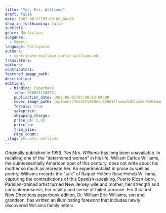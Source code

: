 ```yaml
---
title: "Yes, Mrs. Williams"
draft: false
date: 1982-08-01T05:00:00-04:00
show_in_forthcoming: false
subtitle:
genre: Nonfiction
subgenre:
  - Memoir
language: Portuguese
authors:
  - contributor/william-carlos-williams.md
translators:
editors:
contributors:
featured_image_path:
description:
editions:
  - binding: Paperback
    isbn: 9780811208321
    publication_date: 1982-08-01T05:00:00-04:00
    cover_image_path: /uploads/Yes%2C%20Mrs.%20Williams%20(cover%20image).png
    forsale: true
    saleprice:
    shipping_charge:
    price_us: 5.95
    price_cn:
    trim_size:
    Page_count:
_slug: yes-mrs.-williams
---
```


Originally published in 1959, _Yes Mrs. Williams_ has long been unavailable. In recalling one of the "determined women" in his life. William Carlos Williams, the quintessentially American poet of this century, does not write about his mother so much as recreate her. An experimentalist in prose as well as poetry, Williams records the "talk" of Raquel Hélène Rose Hoheb Williams, capturing the contradictions of this Spanish-speaking, Puerto Rican-born, Parisian-trained artist turned New Jersey wile and mother, her strength and cantankerousness, her vitality and sense of failed purpose. For this first New Directions paperbook edition, Dr. William Eric Williams, son and grandson, has written an illuminating foreword that includes newly discovered Williams family letters.

